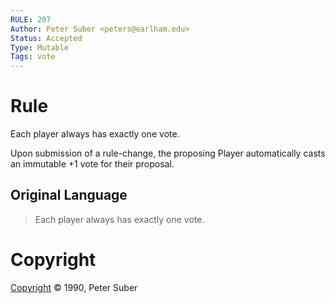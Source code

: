 ```yaml
---
RULE: 207
Author: Peter Suber <peters@earlham.edu>
Status: Accepted
Type: Mutable
Tags: vote
---
```


# Rule

Each player always has exactly one vote.

Upon submission of a rule-change, the proposing Player automatically casts an immutable +1 vote for their proposal.

## Original Language

> Each player always has exactly one vote.

# Copyright

[Copyright](http://legacy.earlham.edu/~peters/copyrite.htm) © 1990, Peter Suber
